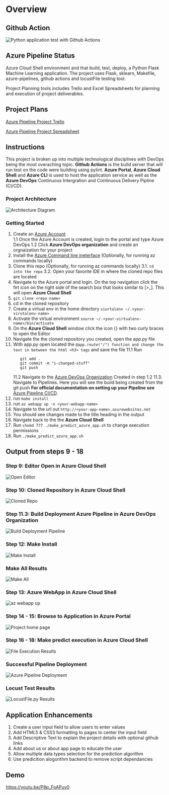 # Overview

## Github Action 
![Python application test with Github Actions](https://github.com/iCre8/azureFlask-ml/workflows/Python%20application%20test%20with%20Github%20Actions/badge.svg)

## Azure Pipeline Status 
<ToDo>

Azure Cloud Shell environment and that build, test, deploy, a Python Flask Machine Learning application. The project uses Flask, sklearn, Makefile, azure-pipelines, github actions and locustFile testing tool.

Project Planning tools includes Trello and Excel Spreadsheets for planning and execution of project deliverables.

## Project Plans 

[Azure Pipeline Project Trello](https://trello.com/b/6obahJRP/azure-piplines)

[Azure Pipeline Project Spreadsheet](https://docs.google.com/spreadsheets/d/1PCDJgYve5tpazcsaU8GRSRarUgYvU2487QDgchKcLRA/edit?usp=sharing)

## Instructions
This project is broken up into multiple technological disciplines with DevOps being the most overaching topic. 
**Github Actions** is the build server that will run test on the code were building using pylint. 
**Azure Portal**, **Azure Cloud Shell** and **Azure CLI** is used to host the application service as well as the **Azure DevOps** Continuous Intergration and Continuous Delivery Pipline (CI/CD). 

### Project Architecture 
![Architecture Diagram](./imgs/CI_CD_Github_AzurePipeline.png)

### Getting Started

1. Create an [Azure Account](https://portal.azure.com/)  
    1.1 Once the Azure Account is created, login to the portal and type Azure DevOps
    1.2 Click **Azure DevOps organization** and create an orgnaization for your project 
2. Install the [Azure Command line ineterface](https://docs.microsoft.com/en-us/cli/azure/install-azure-cli?view=azure-cli-latest) (Optionally, for running az commands locally)
3. Clone this repo (Optionally, for running az commands locally)
    3.1. `cd into the repo` 
    3.2. Open your favorite IDE in where the cloned repo files are located
4. Navigate to the Azure portal and login. On the top navigation click the firt icon on the right side of the search box that looks similar to [>_]. This will open **Azure Cloud Shell**
5. `git clone <repo-name>`
6. cd in the cloned repository 
7. Create a virtual env in the home directory `viurtalenv ~/.<your-virutalenv-name>`
8. Activate the virtual environment `source ~/.<your-virtualenv-name>/bin/activate`
9. On the **Azure Cloud Shell** window click the icon {} with two curly braces to open the Editor
10. Navigate the the cloned repository you created, open the app.py file
11. With app.py open located the `@app.route("/") function and change the text in between the html <h3> tags` and save the file 
    11.1 Run 
    ```
       git add . 
       git commit -m "i-changed-stuff"
       git push
    ```
    11.2 Navigate to the [Azure DevOps Organization](https://portal.azure.com/#blade/AzureTfsExtension/OrganizationsTemplateBlade) Created in step 1.2
    11.3. Navigate to Pipelines. Here you will see the build being created from the git push
    **For official documentation on setting up your Pipeline see** 
  [Azure Pipeline CI/CD](https://docs.microsoft.com/en-us/azure/devops/pipelines/ecosystems/python-webapp?view=azure-devops).
12. run `make install` 
13. run `az webapp up -n <your-webapp-name>`
14. Navigate to the url out `http://<your-app-name>.asurewebsites.net`
15. You should see changes made to the title heading in the output
16. Navigate back to the the **Azure Cloud Shell** 
17. Run `chomd 777 ./make_predict_azure_app.sh` to change execution permissions
18. Run `./make_predict_azure_app.sh` 


## Output from steps 9 - 18

### Step 9: Editor Open in Azure Cloud Shell
![Open Editor](./imgs/openEditor.png)

### Step 10: Cloned Repository in Azure Cloud Shell
![Cloned Repo](./imgs/openEditor.png)

### Step 11.3: Build Deployment Azure Pipeline in Azure DevOps Organization
![Build Deployment Pipeline](./imgs/CI_CD_Pipeline.png)

### Step 12: Make Install 
![Make Install](./imgs/makeInstall.png)

### Make All Results
![Make All](./imgs/make_all_results.png)

### Step 13: Azure WebApp in Azure Cloud Shell
![az webapp up](./imgs/azWebAppUp.png)

### Step 14 - 15: Browse to Application in Azure Portal
![Project home page](./imgs/flask-ml-app-homepage.png)

### Step 16 - 18: Make predict execution in Azure Cloud Shell
![File Execution Results](./imgs/make_predict_results.png)

### Successful Pipeline Deployment 
![Azure Pipeline Deployment](./imgs/successful_deployment.png)

### Locust Test Results 
![LocustFile.py Results](./imgs/locustFileScreenShot.png)

## Application Enhancements
1. Create a user input field to allow users to enter values 
2. Add HTML5 & CSS3 formatting to pages to center the input field 
3. Add Descriptive Text to explain the project details with optional github links
4. Add about us or about app page to educate the user 
5. Allow multiple data types selection for the prediction algorithm 
6. Use predicition alogorithm backend to remove script dependancies 

## Demo 

https://youtu.be/P8p_FoAPuy0
